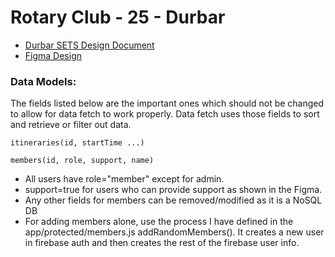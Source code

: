 # Rotary Club - 25 - Durbar

- [Durbar SETS Design Document](https://docs.google.com/document/d/1heSlfzsG461OeP8hy8r9V6APBYk0jXjeSKxl9v2jY2k/edit?tab=t.0)
- [Figma Design](https://www.figma.com/design/sN0dfmT8gGdtcMB9OQi2rJ/Durbar-App-Design?node-id=0-1&p=f&t=GwyQo6FeVaoDJ1Wx-0)

### Data Models:

The fields listed below are the important ones which should not be changed to allow for data fetch to work properly. Data fetch uses those fields to sort and retrieve or filter out data.

    itineraries(id, startTime ...) 

    members(id, role, support, name)

- All users have role="member" except for admin.
- support=true for users who can provide support as shown in the Figma.
- Any other fields for members can be removed/modified as it is a NoSQL DB
- For adding members alone, use the process I have defined in the app/protected/members.js addRandomMembers(). It creates a new user in firebase auth and then creates the rest of the firebase user info.

